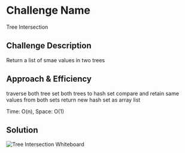 # Challenge Name
Tree Intersection

## Challenge Description
Return a list of smae values in two trees

## Approach & Efficiency
traverse both tree
set both trees to hash set
compare and retain same values from both sets
return new hash set as array list

Time: O(n), Space: O(1)

## Solution
![Tree Intersection Whiteboard](../../assets/treeIntersection-whiteboard.jpg)